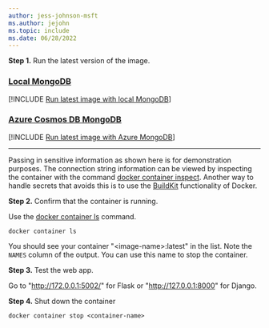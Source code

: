 ```yaml
---
author: jess-johnson-msft
ms.author: jejohn
ms.topic: include
ms.date: 06/28/2022
---
```


**Step 1.** Run the latest version of the image.
### [Local MongoDB](#tab/mongodb-local)

[!INCLUDE [Run latest image with local MongoDB](<./run-docker-image-docker-cli-local.md>)]
### [Azure Cosmos DB MongoDB](#tab/mongodb-azure)

[!INCLUDE [Run latest image with Azure MongoDB](<./run-docker-image-docker-cli-azure.md>)]

---

Passing in sensitive information as shown here is for demonstration purposes. The connection string information can be viewed by inspecting the container with the command [docker container inspect](https://docs.docker.com/engine/reference/commandline/container_inspect/). Another way to handle secrets that avoids this is to use the [BuildKit](https://docs.docker.com/develop/develop-images/build_enhancements/) functionality of Docker.

**Step 2.** Confirm that the container is running.

Use the [docker container ls](https://docs.docker.com/engine/reference/commandline/container_ls/) command.

```Docker
docker container ls
```

You should see your container "\<image-name>:latest" in the list. Note the `NAMES` column of the output. You can use this name to stop the container.

**Step 3.** Test the web app.

Go to "http://172.0.0.1:5002/" for Flask or "http://127.0.0.1:8000" for Django.

**Step 4.** Shut down the container

```Docker
docker container stop <container-name>
```
